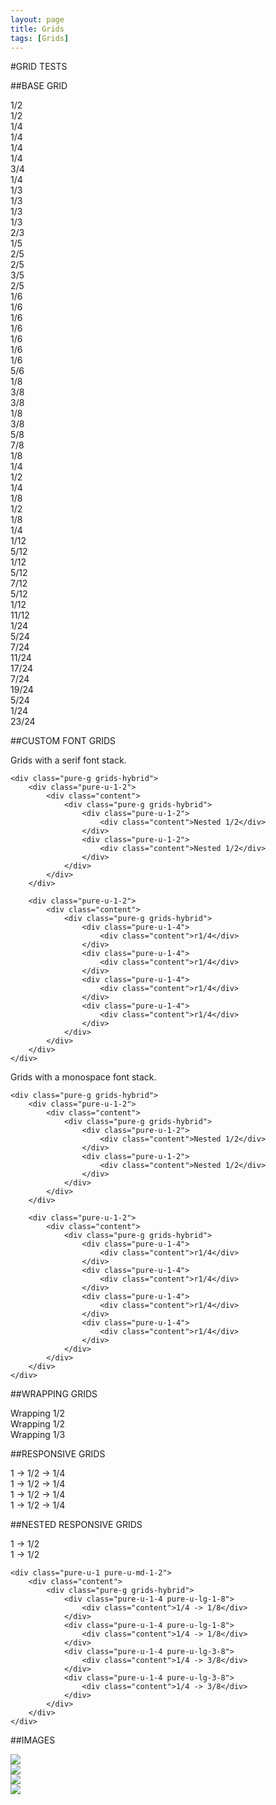 ```yaml
---
layout: page
title: Grids
tags: [Grids]
---
```


#GRID TESTS

##BASE GRID

<div class="pure-g grids-hybrid">
    <div class="pure-u-1-2">
        <div class="content">1/2</div>
    </div>
    <div class="pure-u-1-2">
        <div class="content">1/2</div>
    </div>
</div>

<div class="pure-g grids-hybrid">
    <div class="pure-u-1-4">
        <div class="content">1/4</div>
    </div>
    <div class="pure-u-1-4">
        <div class="content">1/4</div>
    </div>
    <div class="pure-u-1-4">
        <div class="content">1/4</div>
    </div>
    <div class="pure-u-1-4">
        <div class="content">1/4</div>
    </div>
</div>

<div class="pure-g grids-hybrid">
    <div class="pure-u-3-4">
        <div class="content">3/4</div>
    </div>
    <div class="pure-u-1-4">
        <div class="content">1/4</div>
    </div>
</div>

<div class="pure-g grids-hybrid">
    <div class="pure-u-1-3">
        <div class="content">1/3</div>
    </div>
    <div class="pure-u-1-3">
        <div class="content">1/3</div>
    </div>
    <div class="pure-u-1-3">
        <div class="content">1/3</div>
    </div>
</div>

<div class="pure-g grids-hybrid">
    <div class="pure-u-1-3">
        <div class="content">1/3</div>
    </div>
    <div class="pure-u-2-3">
        <div class="content">2/3</div>
    </div>
</div>

<div class="pure-g grids-hybrid">
    <div class="pure-u-1-5">
        <div class="content">1/5</div>
    </div>
    <div class="pure-u-2-5">
        <div class="content">2/5</div>
    </div>
    <div class="pure-u-2-5">
        <div class="content">2/5</div>
    </div>
</div>

<div class="pure-g grids-hybrid">
    <div class="pure-u-3-5">
        <div class="content">3/5</div>
    </div>
    <div class="pure-u-2-5">
        <div class="content">2/5</div>
    </div>
</div>

<div class="pure-g grids-hybrid">
    <div class="pure-u-1-6">
        <div class="content">1/6</div>
    </div>
    <div class="pure-u-1-6">
        <div class="content">1/6</div>
    </div>
    <div class="pure-u-1-6">
        <div class="content">1/6</div>
    </div>
    <div class="pure-u-1-6">
        <div class="content">1/6</div>
    </div>
    <div class="pure-u-1-6">
        <div class="content">1/6</div>
    </div>
    <div class="pure-u-1-6">
        <div class="content">1/6</div>
    </div>
</div>

<div class="pure-g grids-hybrid">
    <div class="pure-u-1-6">
        <div class="content">1/6</div>
    </div>
    <div class="pure-u-5-6">
        <div class="content">5/6</div>
    </div>
</div>

<div class="pure-g grids-hybrid">
    <div class="pure-u-1-8">
        <div class="content">1/8</div>
    </div>
    <div class="pure-u-3-8">
        <div class="content">3/8</div>
    </div>
    <div class="pure-u-3-8">
        <div class="content">3/8</div>
    </div>
    <div class="pure-u-1-8">
        <div class="content">1/8</div>
    </div>
</div>

<div class="pure-g grids-hybrid">
    <div class="pure-u-3-8">
        <div class="content">3/8</div>
    </div>
    <div class="pure-u-5-8">
        <div class="content">5/8</div>
    </div>
</div>

<div class="pure-g grids-hybrid">
    <div class="pure-u-7-8">
        <div class="content">7/8</div>
    </div>
    <div class="pure-u-1-8">
        <div class="content">1/8</div>
    </div>
</div>

<div class="pure-g grids-hybrid">
    <div class="pure-u-1-4">
        <div class="content">1/4</div>
    </div>
    <div class="pure-u-1-2">
        <div class="content">1/2</div>
    </div>
    <div class="pure-u-1-4">
        <div class="content">1/4</div>
    </div>
</div>

<div class="pure-g grids-hybrid">
    <div class="pure-u-1-8">
        <div class="content">1/8</div>
    </div>
    <div class="pure-u-1-2">
        <div class="content">1/2</div>
    </div>
    <div class="pure-u-1-8">
        <div class="content">1/8</div>
    </div>
    <div class="pure-u-1-4">
        <div class="content">1/4</div>
    </div>
</div>

<div class="pure-g grids-hybrid">
    <div class="pure-u-1-12">
        <div class="content">1/12</div>
    </div>
    <div class="pure-u-5-12">
        <div class="content">5/12</div>
    </div>
    <div class="pure-u-1-12">
        <div class="content">1/12</div>
    </div>
    <div class="pure-u-5-12">
        <div class="content">5/12</div>
    </div>
</div>

<div class="pure-g grids-hybrid">
    <div class="pure-u-7-12">
        <div class="content">7/12</div>
    </div>
    <div class="pure-u-5-12">
        <div class="content">5/12</div>
    </div>
</div>

<div class="pure-g grids-hybrid">
    <div class="pure-u-1-12">
        <div class="content">1/12</div>
    </div>
    <div class="pure-u-11-12">
        <div class="content">11/12</div>
    </div>
</div>

<div class="pure-g grids-hybrid">
    <div class="pure-u-1-24">
        <div class="content">1/24</div>
    </div>
    <div class="pure-u-5-24">
        <div class="content">5/24</div>
    </div>
    <div class="pure-u-7-24">
        <div class="content">7/24</div>
    </div>
    <div class="pure-u-11-24">
        <div class="content">11/24</div>
    </div>
</div>

<div class="pure-g grids-hybrid">
    <div class="pure-u-17-24">
        <div class="content">17/24</div>
    </div>
    <div class="pure-u-7-24">
        <div class="content">7/24</div>
    </div>
</div>

<div class="pure-g grids-hybrid">
    <div class="pure-u-19-24">
        <div class="content">19/24</div>
    </div>
    <div class="pure-u-5-24">
        <div class="content">5/24</div>
    </div>
</div>

<div class="pure-g grids-hybrid">
    <div class="pure-u-1-24">
        <div class="content">1/24</div>
    </div>
    <div class="pure-u-23-24">
        <div class="content">23/24</div>
    </div>
</div>


##CUSTOM FONT GRIDS

<div class="serif">
    <p>
        Grids with a serif font stack.
    </p>

    <div class="pure-g grids-hybrid">
        <div class="pure-u-1-2">
            <div class="content">
                <div class="pure-g grids-hybrid">
                    <div class="pure-u-1-2">
                        <div class="content">Nested 1/2</div>
                    </div>
                    <div class="pure-u-1-2">
                        <div class="content">Nested 1/2</div>
                    </div>
                </div>
            </div>
        </div>

        <div class="pure-u-1-2">
            <div class="content">
                <div class="pure-g grids-hybrid">
                    <div class="pure-u-1-4">
                        <div class="content">r1/4</div>
                    </div>
                    <div class="pure-u-1-4">
                        <div class="content">r1/4</div>
                    </div>
                    <div class="pure-u-1-4">
                        <div class="content">r1/4</div>
                    </div>
                    <div class="pure-u-1-4">
                        <div class="content">r1/4</div>
                    </div>
                </div>
            </div>
        </div>
    </div>
</div>

<div class="monospace">
    <p>
        Grids with a monospace font stack.
    </p>

    <div class="pure-g grids-hybrid">
        <div class="pure-u-1-2">
            <div class="content">
                <div class="pure-g grids-hybrid">
                    <div class="pure-u-1-2">
                        <div class="content">Nested 1/2</div>
                    </div>
                    <div class="pure-u-1-2">
                        <div class="content">Nested 1/2</div>
                    </div>
                </div>
            </div>
        </div>

        <div class="pure-u-1-2">
            <div class="content">
                <div class="pure-g grids-hybrid">
                    <div class="pure-u-1-4">
                        <div class="content">r1/4</div>
                    </div>
                    <div class="pure-u-1-4">
                        <div class="content">r1/4</div>
                    </div>
                    <div class="pure-u-1-4">
                        <div class="content">r1/4</div>
                    </div>
                    <div class="pure-u-1-4">
                        <div class="content">r1/4</div>
                    </div>
                </div>
            </div>
        </div>
    </div>
</div>


##WRAPPING GRIDS

<div class="pure-g grids-hybrid">
    <div class="pure-u-1-2">
        <div class="content">Wrapping 1/2</div>
    </div>
    <div class="pure-u-1-2">
        <div class="content">Wrapping 1/2</div>
    </div>
    <div class="pure-u-1-3">
        <div class="content">Wrapping 1/3</div>
    </div>
</div>

##RESPONSIVE GRIDS

<div class="pure-g grids-hybrid">
    <div class="pure-u-1 pure-u-sm-1-2 pure-u-lg-1-4">
        <div class="content">1 -> 1/2 -> 1/4</div>
    </div>
    <div class="pure-u-1 pure-u-sm-1-2 pure-u-lg-1-4">
        <div class="content">1 -> 1/2 -> 1/4</div>
    </div>
    <div class="pure-u-1 pure-u-sm-1-2 pure-u-lg-1-4">
        <div class="content">1 -> 1/2 -> 1/4</div>
    </div>
    <div class="pure-u-1 pure-u-sm-1-2 pure-u-lg-1-4">
        <div class="content">1 -> 1/2 -> 1/4</div>
    </div>
</div>

##NESTED RESPONSIVE GRIDS

<div class="pure-g grids-hybrid">
    <div class="pure-u-1 pure-u-md-1-2">
        <div class="content">
            <div class="pure-g grids-hybrid">
                <div class="pure-u-1 pure-u-lg-1-2">
                    <div class="content">1 -> 1/2</div>
                </div>
                <div class="pure-u-1 pure-u-lg-1-2">
                    <div class="content">1 -> 1/2</div>
                </div>
            </div>
        </div>
    </div>

    <div class="pure-u-1 pure-u-md-1-2">
        <div class="content">
            <div class="pure-g grids-hybrid">
                <div class="pure-u-1-4 pure-u-lg-1-8">
                    <div class="content">1/4 -> 1/8</div>
                </div>
                <div class="pure-u-1-4 pure-u-lg-1-8">
                    <div class="content">1/4 -> 1/8</div>
                </div>
                <div class="pure-u-1-4 pure-u-lg-3-8">
                    <div class="content">1/4 -> 3/8</div>
                </div>
                <div class="pure-u-1-4 pure-u-lg-3-8">
                    <div class="content">1/4 -> 3/8</div>
                </div>
            </div>
        </div>
    </div>
</div>

##IMAGES

<div class="pure-g grids-hybrid">
    <div class="pure-u-1 pure-u-sm-1-2 pure-u-lg-1-4">
        <img class="pure-img" src="http://placehold.it/350x200">
    </div>
    <div class="pure-u-1 pure-u-sm-1-2 pure-u-lg-1-4">
        <img class="pure-img" src="http://placehold.it/350x200">
    </div>
    <div class="pure-u-1 pure-u-sm-1-2 pure-u-lg-1-4">
        <img class="pure-img" src="http://placehold.it/350x200">
    </div>
    <div class="pure-u-1 pure-u-sm-1-2 pure-u-lg-1-4">
        <img class="pure-img" src="http://placehold.it/350x200">
    </div>
</div>
